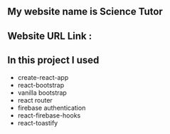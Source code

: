 ## My website name is Science Tutor 
## Website URL Link : 

## In this project I used 
* create-react-app
* react-bootstrap 
* vanilla bootstrap
* react router 
* firebase authentication 
* react-firebase-hooks
* react-toastify